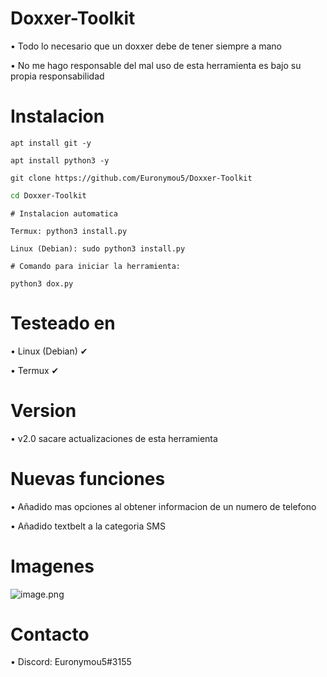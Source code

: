 # Doxxer-Toolkit
• Todo lo necesario que un doxxer debe de tener siempre a mano

• No me hago responsable del mal uso de esta herramienta es bajo su propia responsabilidad
# Instalacion
```
apt install git -y
```
```
apt install python3 -y
```
```
git clone https://github.com/Euronymou5/Doxxer-Toolkit
```
```bash
cd Doxxer-Toolkit
```
```
# Instalacion automatica

Termux: python3 install.py

Linux (Debian): sudo python3 install.py
```
```
# Comando para iniciar la herramienta:

python3 dox.py
```
# Testeado en
• Linux (Debian) ✔

• Termux ✔
# Version
• v2.0 sacare actualizaciones de esta herramienta

# Nuevas funciones

• Añadido mas opciones al obtener informacion de un numero de telefono

• Añadido textbelt a la categoria SMS

# Imagenes
![image.png](https://github.com/Euronymou5/Doxxer-Toolkit/blob/main/.imagenes/imagen.png?raw=true)
# Contacto
• Discord: Euronymou5#3155
